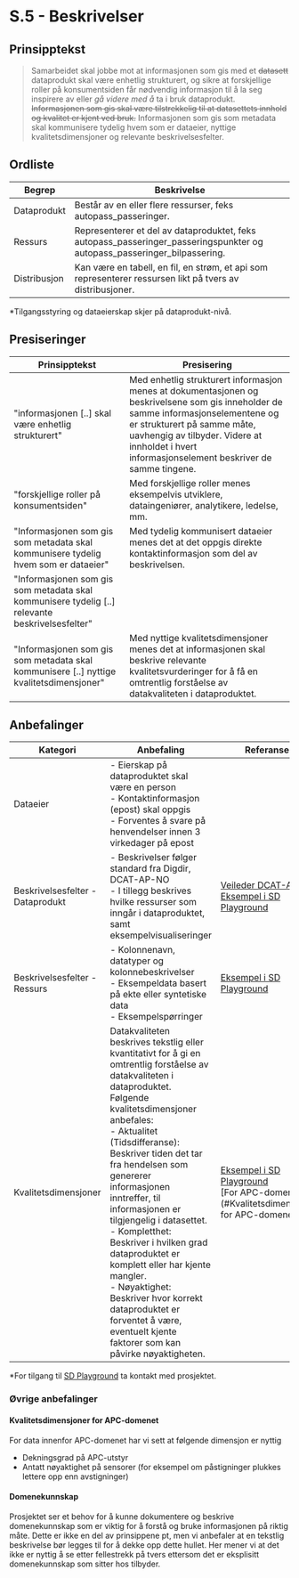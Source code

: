 # S.5 - Beskrivelser

## Prinsipptekst

> Samarbeidet skal jobbe mot at informasjonen som gis med et ~~datasett~~ dataprodukt skal være enhetlig strukturert, og sikre at forskjellige roller på konsumentsiden får nødvendig informasjon til å la seg inspirere av eller *gå videre med å* ta i bruk dataprodukt. ~~Informasjonen som gis skal være tilstrekkelig til at datasettets innhold og kvalitet er kjent ved bruk.~~ Informasjonen som gis som metadata skal kommunisere tydelig hvem som er dataeier, nyttige kvalitetsdimensjoner og relevante beskrivelsesfelter.

## Ordliste

| Begrep | Beskrivelse | 
| ------- | ------- |
| Dataprodukt | Består av en eller flere ressurser, feks autopass_passeringer. |
| Ressurs | Representerer et del av dataproduktet, feks autopass_passeringer_passeringspunkter og autopass_passeringer_bilpassering. |
| Distribusjon | Kan være en tabell, en fil, en strøm, et api som representerer ressursen likt på tvers av distribusjoner. |

*Tilgangsstyring og dataeierskap skjer på dataprodukt-nivå.

## Presiseringer

| Prinsipptekst | Presisering | 
| ------- | ------- |
| "informasjonen [..] skal være enhetlig strukturert" | Med enhetlig strukturert informasjon menes at dokumentasjonen og beskrivelsene som gis inneholder de samme informasjonselementene og er strukturert på samme måte, uavhengig av tilbyder. Videre at innholdet i hvert informasjonselement beskriver de samme tingene. |
| "forskjellige roller på konsumentsiden" | Med forskjellige roller menes eksempelvis utviklere, dataingeniører, analytikere, ledelse, mm.  |
| "Informasjonen som gis som metadata skal kommunisere tydelig hvem som er dataeier" | Med tydelig kommunisert dataeier menes det at det oppgis direkte kontaktinformasjon som del av beskrivelsen. |
| "Informasjonen som gis som metadata skal kommunisere tydelig [..] relevante beskrivelsesfelter" |  |
| "Informasjonen som gis som metadata skal kommunisere [..] nyttige kvalitetsdimensjoner" | Med nyttige kvalitetsdimensjoner menes det at informasjonen skal beskrive relevante kvalitetsvurderinger for å få en omtrentlig forståelse av datakvaliteten i dataproduktet. |


## Anbefalinger

| Kategori | Anbefaling | Referanser |
| ------- | ------- | ------- |
| Dataeier | - Eierskap på dataproduktet skal være en person <br /> - Kontaktinformasjon (epost) skal oppgis <br /> - Forventes å svare på henvendelser innen 3 virkedager på epost|  |
| Beskrivelsesfelter - Dataprodukt| - Beskrivelser følger standard fra Digdir, DCAT-AP-NO <br /> - I tillegg beskrives hvilke ressurser som inngår i dataproduktet, samt eksempelvisualiseringer| [Veileder DCAT-AP-NO](https://data.norge.no/guide/veileder-beskrivelse-av-datasett#om-denne-veilederen) <br /> [Eksempel i SD Playground](https://github.com/entur/sd-playground/tree/main/datacatalog/catalog/orgs/entur/domains/sales/areas/travellpatterns/products/trp_sales_travelpatterns_sjn_v1)|
| Beskrivelsesfelter - Ressurs| - Kolonnenavn, datatyper og kolonnebeskrivelser <br /> - Eksempeldata basert på ekte eller syntetiske data <br /> - Eksempelspørringer | [Eksempel i SD Playground](https://github.com/entur/sd-playground/tree/main/datacatalog/catalog/orgs/entur/domains/sales/areas/travellpatterns/products/trp_sales_travelpatterns_sjn_v1/assets/leg_single_ticket_counts_v1) |
| Kvalitetsdimensjoner | Datakvaliteten beskrives tekstlig eller kvantitativt for å gi en omtrentlig forståelse av datakvaliteten i dataproduktet. Følgende kvalitetsdimensjoner anbefales: <br /> - Aktualitet (Tidsdifferanse): Beskriver tiden det tar fra hendelsen som genererer informasjonen inntreffer, til informasjonen er tilgjengelig i datasettet.  <br /> - Kompletthet: Beskriver i hvilken grad dataproduktet er komplett eller har kjente mangler. <br /> - Nøyaktighet: Beskriver hvor korrekt dataproduktet er forventet å være, eventuelt kjente faktorer som kan påvirke nøyaktigheten. | [Eksempel i SD Playground](https://github.com/entur/sd-playground/tree/main/datacatalog/catalog/orgs/entur/domains/sales/areas/travellpatterns/products/trp_sales_travelpatterns_sjn_v1) <br /> [For APC-domenet](#Kvalitetsdimensjoner for APC-domenet)|
*For tilgang til [SD Playground](https://github.com/entur/sd-playground) ta kontakt med prosjektet. 

### Øvrige anbefalinger

#### Kvalitetsdimensjoner for APC-domenet
For data innenfor APC-domenet har vi sett at følgende dimensjon er nyttig
  - Dekningsgrad på APC-utstyr
  - Antatt nøyaktighet på sensorer (for eksempel om påstigninger plukkes lettere opp enn avstigninger)

#### Domenekunnskap 

Prosjektet ser et behov for å kunne dokumentere og beskrive domenekunnskap som er viktig for å forstå og bruke informasjonen på riktig måte. Dette er ikke en del av prinsippene pt, men vi anbefaler at en tekstlig beskrivelse bør legges til for å dekke opp dette hullet. Her mener vi at det ikke er nyttig å se etter fellestrekk på tvers ettersom det er eksplisitt domenekunnskap som sitter hos tilbyder. 